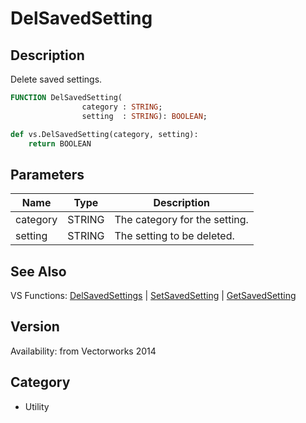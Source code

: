 # DelSavedSetting

## Description
Delete saved settings.

```pascal
FUNCTION DelSavedSetting(
				category : STRING;
				setting  : STRING): BOOLEAN;
```

```python
def vs.DelSavedSetting(category, setting):
    return BOOLEAN
```

## Parameters
|Name|Type|Description|
|---|---|---|
|category|STRING|The category for the setting.|
|setting|STRING|The setting to be deleted.|

## See Also
VS Functions:
[DelSavedSettings](DelSavedSettings.md) 
| [SetSavedSetting](SetSavedSetting.md) 
| [GetSavedSetting](GetSavedSetting.md)

## Version
Availability: from Vectorworks 2014

## Category
* Utility


